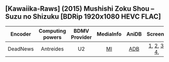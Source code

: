 ## [Kawaiika-Raws] (2015) Mushishi Zoku Shou – Suzu no Shizuku [BDRip 1920x1080 HEVC FLAC]

| Encoder  | Computing powers | BDMV Provider | MediaInfo | AniDB |       Screens       |
| :------: | :--------------: | :-----------: | :-------: | :---: | :-----------------: |
| DeadNews |    Antreides     |      U2       |   [MI]    | [ADB] | [1], [2], [3], [4], |

[adb]: https://anidb.net/anime/10991
[mi]: https://paste.i2pd.xyz/?1f637b2aaeda44a6#5+r/oEcim6qetZHCLLTHl9pufOjgcecpowu3wO1IZyQ=
[1]: https://slow.pics/c/0nODCVv1
[2]: https://slow.pics/c/HWQUUv21
[3]: https://slow.pics/c/ujE3KH4H
[4]: https://slow.pics/c/rHIDe6Zd
